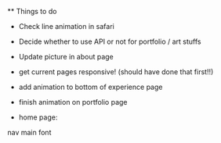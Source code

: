 \*\* Things to do

- Check line animation in safari
- Decide whether to use API or not for portfolio / art stuffs
- Update picture in about page
- get current pages responsive! (should have done that first!!)
- add animation to bottom of experience page
- finish animation on portfolio page


- home page:

nav
main font
